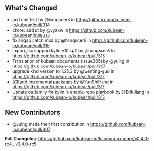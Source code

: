 ## What's Changed
* add unit test by @hangscer8 in https://github.com/kubean-io/kubean/pull/314
* chore: add ut by @yyzxw in https://github.com/kubean-io/kubean/pull/313
* fix airgap patch mod by @hangscer8 in https://github.com/kubean-io/kubean/pull/315
* import_iso support kylin v10 sp2 by @hangscer8 in https://github.com/kubean-io/kubean/pull/316
* Translation of kubean documents (issue305) by @yulng in https://github.com/kubean-io/kubean/pull/307
* upgrade kind version to 1.25.3 by @wenting-guo in https://github.com/kubean-io/kubean/pull/312
* [CI]add incremental packages by @YunShiHang in https://github.com/kubean-io/kubean/pull/317
* Update os_family for kylin in enable-repo playbook by @ErikJiang in https://github.com/kubean-io/kubean/pull/318

## New Contributors
* @yulng made their first contribution in https://github.com/kubean-io/kubean/pull/307

**Full Changelog**: https://github.com/kubean-io/kubean/compare/v0.4.0-rc4...v0.4.0-rc5
